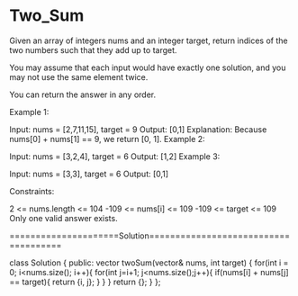 # Two_Sum


Given an array of integers nums and an integer target, return indices of the two numbers such that they add up to target.

You may assume that each input would have exactly one solution, and you may not use the same element twice.

You can return the answer in any order.

 

Example 1:

Input: nums = [2,7,11,15], target = 9
Output: [0,1]
Explanation: Because nums[0] + nums[1] == 9, we return [0, 1].
Example 2:

Input: nums = [3,2,4], target = 6
Output: [1,2]
Example 3:

Input: nums = [3,3], target = 6
Output: [0,1]
 

Constraints:

2 <= nums.length <= 104
-109 <= nums[i] <= 109
-109 <= target <= 109
Only one valid answer exists.
 

=====================Solution=====================================


class Solution {
public:
    vector<int> twoSum(vector<int>& nums, int target) {
        for(int i = 0; i<nums.size(); i++){
            for(int j=i+1; j<nums.size();j++){
                if(nums[i] + nums[j] == target){
                    return {i, j};
                }
            }
        }
        return {};
    }
};
